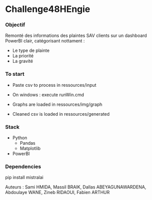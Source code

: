 # Challenge48HEngie  

### Objectif
Remonté des informations des plaintes SAV clients sur un dashboard PowerBI clair, catégorisant nottament :  
- Le type de plainte  
- La priorité  
- La gravité  

### To start
- Paste csv to process in ressources/input
- On windows : execute runWin.cmd  
  
- Graphs are loaded in ressources/img/graph  
- Cleaned csv is loaded in ressources/generated  

  
### Stack
- Python
    - Pandas  
    - Matplotlib  
- PowerBI  
  
### Dependencies
pip install mistralai  
    
    
Auteurs : Sami HMIDA, Massil BRAIK, Dallas ABEYAGUNAWARDENA, Abdoulaye WANE, Zineb RIDAOUI, Fabien ARTHUR  